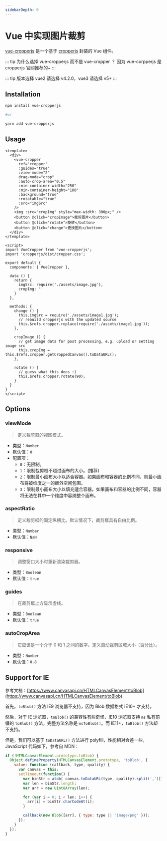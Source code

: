 ```yaml
---
sidebarDepth: 0
---
```


# Vue 中实现图片裁剪

[vue-cropperjs](https://github.com/Agontuk/vue-cropperjs) 是一个基于 [cropperjs](https://github.com/fengyuanchen/cropperjs) 封装的 Vue 组件。

::: tip 为什么选择 vue-cropperjs 而不是 vue-cropper ？
因为 vue-corpperjs 是 cropperjs 官网推荐的~
:::

::: tip 版本选择
vue2 请选择 v4.2.0，vue3 请选择 v5+
:::

## Installation

``` bash
npm install vue-cropperjs

#or

yarn add vue-cropperjs
```

## Usage

``` vue
<template>
  <div>
    <vue-cropper
      ref='cropper'
      :guides="true"
      :view-mode="2"
      drag-mode="crop"
      :auto-crop-area="0.5"
      :min-container-width="250"
      :min-container-height="180"
      :background="true"
      :rotatable="true"
      :src="imgSrc"
    />
    <img :src="cropImg" style="max-width: 300px;" />
    <button @click="cropImage">裁剪图片</button>
    <button @click="rotate">旋转</button>
    <button @click="change">更换图片</button>
  </div>
</template>

<script>
import VueCropper from 'vue-cropperjs';
import 'cropperjs/dist/cropper.css';

export default {
  components: { VueCropper },

  data () {
    return {
      imgSrc: require('./assets/image.jpg'),
      cropImg: ''
    }
  },

  methods: {
    change () {
      this.imgSrc = require('./assets/image1.jpg');
      // rebuild cropperjs with the updated source
      this.$refs.cropper.replace(require('./assets/image1.jpg'));
    },

    cropImage () {
      // get image data for post processing, e.g. upload or setting image src
      this.cropImg = this.$refs.cropper.getCroppedCanvas().toDataURL();
    },

    rotate () {
      // guess what this does :)
      this.$refs.cropper.rotate(90);
    }
  }
}
</script>
```

## Options

### viewMode

> 定义裁剪器的视图模式。

- 类型：`Number`
- 默认值：`0`
- 配置项：
  - `0`：无限制。
  - `1`：限制裁剪框不超过画布的大小。(推荐)
  - `2`：限制最小画布大小以适合容器。如果画布和容器的比例不同，则最小画布将被维度之一的额外空间包围。
  - `3`：限制最小画布大小以填充适合容器。如果画布和容器的比例不同，容器将无法在其中一个维度中容纳整个画布。

### aspectRatio

> 定义裁剪框的固定纵横比。默认情况下，裁剪框具有自由比例。

- 类型：`Number`
- 默认值：`NaN`

### responsive

> 调整窗口大小时重新渲染裁剪器。

- 类型：`Boolean`
- 默认值：`true`

### guides

> 在裁剪框上方显示虚线。

- 类型：`Boolean`
- 默认值：`true`

### autoCropArea

> 它应该是一个介于 0 和 1 之间的数字。定义自动裁剪区域大小（百分比）。

- 类型：`Number`
- 默认值：`0.8`


## Support for IE

参考文档：[https://www.canvasapi.cn/HTMLCanvasElement/toBlob](https://www.canvasapi.cn/HTMLCanvasElement/toBlob)

首先，`toBlob()` 方法 IE9 浏览器不支持，因为 Blob 数据格式 IE10+ 才支持。

然后，对于 IE 浏览器，`toBlob()` 的兼容性有些奇怪，IE10 浏览器支持 `ms` 私有前缀的 `toBlob()` 方法，完整方法名称是 `msToBlob()`。而 IE11+，`toBlob()` 方法却不支持。

但是，我们可以基于 `toDataURL()` 方法进行 polyfill，性能相对会差一些，JavaScript 代码如下，参考自 MDN：

``` js
if (!HTMLCanvasElement.prototype.toBlob) {
  Object.defineProperty(HTMLCanvasElement.prototype, 'toBlob', {
    value: function (callback, type, quality) {
      var canvas = this;
      setTimeout(function() {
        var binStr = atob( canvas.toDataURL(type, quality).split(',')[1] );
        var len = binStr.length;
        var arr = new Uint8Array(len);

        for (var i = 0; i < len; i++) {
          arr[i] = binStr.charCodeAt(i);
        }

        callback(new Blob([arr], { type: type || 'image/png' }));
      });
    }
  });
}
```
